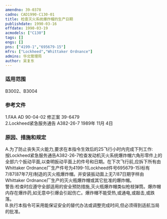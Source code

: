 ```yaml
---
amendno: 39-0378  
cadno: CAD1990-C130-01  
title: 检查灭火系统爆炸帽的生产日期  
publishdate: 1990-03-16  
effdate: 1990-03-19  
acmodels: ["C130"]  
tags: []  
engs: []  
pns: ["4199-1","695679-15"]  
mfrs: ["Lockheed","Whittaker Ordnance"]  
admins: 华北管理局  
author: 吴复东  
---
```

  
### 适用范围  
B3002、B3004  
  
<!--more-->  
### 参考文件  
  1.FAA  AD 90-04-02  修正案 39-6479  
2.Lockheed紧急服务通告 A382-26-7 1989年 11月 4日  
  
### 原因、措施和规定  

  A.为了防止丧失灭火能力,要求在本指令生效后的25飞行小时内完成下列工作:  
  按Lockheed紧急服务通告A382-26-7检查发动机灭火系统爆炸帽六角形零件上的全部六个扳动平面,以查明扳动平面上的件号和日期。在下次飞行前,应拆下所有由Whittaker Ordnance厂生产件号为4199-1(Lockheed件号695679-15)标有7/87(87年7月)制造的灭火瓶爆炸帽。并安装扳动面上无7/87日期字样由Whittaker Ordnance厂生产的灭火瓶爆炸帽或其它批准的爆炸帽。  
  警告:检查时应遵守全部适用的安全预防措施,灭火瓶爆炸帽类似枪枝弹筒。爆炸帽内存在爆炸药,如无意中引爆会引起伤亡。爆炸帽不能受热,或通电,或敲击,或跌落。  
  B.执行本指令可采用能保证安全的替代办法或调整完成时间,但必须得到适航当局的批准。  
